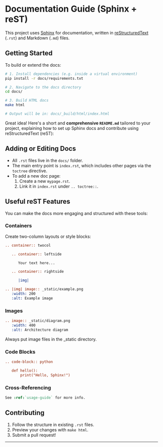 # Documentation Guide (Sphinx + reST)

This project uses [Sphinx](https://www.sphinx-doc.org) for documentation, written in [reStructuredText](https://docutils.sourceforge.io/rst.html) (`.rst`)  and Markdown (`.md`) files.

## Getting Started

To build or extend the docs:

```bash
# 1. Install dependencies (e.g. inside a virtual environment)
pip install -r docs/requirements.txt

# 2. Navigate to the docs directory
cd docs/

# 3. Build HTML docs
make html

# Output will be in: docs/_build/html/index.html
```

Great idea! Here's a short and **comprehensive `README.md`** tailored to your project, explaining how to set up Sphinx docs and contribute using reStructuredText (reST):


## Adding or Editing Docs

- All `.rst` files live in the `docs/` folder.
- The main entry point is `index.rst`, which includes other pages via the `toctree` directive.
- To add a new doc page:
  1. Create a new `mypage.rst`.
  2. Link it in `index.rst` under `.. toctree::`.

## Useful reST Features

You can make the docs more engaging and structured with these tools:

### Containers

Create two-column layouts or style blocks:

```rst
.. container:: twocol

   .. container:: leftside

      Your text here...

   .. container:: rightside

      |img|

.. |img| image:: _static/example.png
   :width: 200
   :alt: Example image
```

### Images

```rst
.. image:: _static/diagram.png
   :width: 400
   :alt: Architecture diagram
```

Always put image files in the _static directory.

### Code Blocks

```rst
.. code-block:: python

   def hello():
       print("Hello, Sphinx!")
```

### Cross-Referencing

```rst
See :ref:`usage-guide` for more info.
```

## Contributing

1. Follow the structure in existing `.rst` files.
2. Preview your changes with `make html`.
3. Submit a pull request!

---
